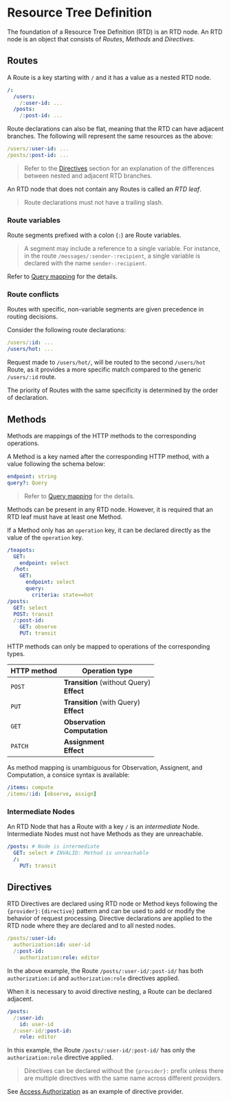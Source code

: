 # Resource Tree Definition

The foundation of a Resource Tree Definition (RTD) is an RTD node.
An RTD node is an object that consists of _Routes_, _Methods_ and _Directives_.

## Routes

A Route is a key starting with `/` and it has a value as a nested RTD node.

```yaml
/:
  /users:
    /:user-id: ...
  /posts:
    /:post-id: ...
```

Route declarations can also be flat, meaning that the RTD can have adjacent branches.
The following will represent the same resources as the above:

```yaml
/users/:user-id: ...
/posts/:post-id: ...
```

> Refer to the [Directives](#directives) section for an explanation of the differences between
> nested and adjacent RTD branches.

An RTD node that does not contain any Routes is called an _RTD leaf_.

> Route declarations must not have a trailing slash.

### Route variables

Route segments prefixed with a colon (`:`) are Route variables.

> A segment may include a reference to a single variable.
> For instance, in the route `/messages/:sender-:recipient`,
> a single variable is declared with the name `sender-:recipient`.

Refer to [Query mapping](query.md) for the details.

### Route conflicts

Routes with specific, non-variable segments are given precedence in routing decisions.

Consider the following route declarations:

```yaml
/users/:id: ...
/users/hot: ...
```

Request made to `/users/hot/`, will be routed to the second `/users/hot` Route,
as it provides a more specific match compared to the generic `/users/:id` route.

The priority of Routes with the same specificity is determined by the order of declaration.

## Methods

Methods are mappings of the HTTP methods to the corresponding operations.

A Method is a key named after the corresponding HTTP method, with a value following the schema
below:

```yaml
endpoint: string
query?: Query
```

> Refer to [Query mapping](query.md) for the details.

Methods can be present in any RTD node.
However, it is required that an RTD leaf must have at least one Method.

If a Method only has an `operation` key, it can be declared directly as the value of the `operation`
key.

```yaml
/teapots:
  GET:
    endpoint: select
  /hot:
    GET:
      endpoint: select
      query:
        criteria: state==hot
/posts:
  GET: select
  POST: transit
  /:post-id:
    GET: observe
    PUT: transit
```

HTTP methods can only be mapped to operations of the corresponding types.

| HTTP method | Operation type                                |
|-------------|-----------------------------------------------|
| `POST`      | **Transition** (without Query)<br/>**Effect** |
| `PUT`       | **Transition** (with Query)<br/>**Effect**    |
| `GET`       | **Observation**<br/>**Computation**           |
| `PATCH`     | **Assignment**<br/>**Effect**                 |

As method mapping is unambiguous for Observation, Assignent, and Computation, a consice syntax is
available:

```yaml
/items: compute
/items/:id: [observe, assign]
```

### Intermediate Nodes

An RTD Node that has a Route with a key `/` is an _intermediate_ Node.
Intermediate Nodes must not have Methods as they are unreachable.

```yaml
/posts: # Node is intermediate
  GET: select # INVALID: Method is unreachable
  /:
    PUT: transit
```

## Directives

RTD Directives are declared using RTD node or Method keys following the `{provider}:{directive}`
pattern and can be used
to add or modify the behavior of request processing. Directive declarations are applied to the RTD
node where they are
declared and to all nested nodes.

```yaml
/posts/:user-id:
  authorization:id: user-id
  /:post-id:
    authorization:role: editor
```

In the above example, the Route `/posts/:user-id/:post-id/` has both `authorization:id`
and `authorization:role` directives applied.

When it is necessary to avoid directive nesting, a Route can be declared adjacent.

```yaml
/posts:
  /:user-id:
    id: user-id
  /:user-id/:post-id:
    role: editor
```

In this example, the Route `/posts/:user-id/:post-id/` has only the `authorization:role` directive
applied.

> Directives can be declared without the `{provider}:` prefix unless there are multiple directives
> with the same name
> across different providers.

See [Access Authorization](./access.md) as an example of directive provider.
